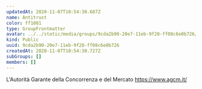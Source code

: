 ```yaml
---
updatedAt: 2020-11-07T10:54:30.687Z
name: Antitrust
color: ff1081
type: GroupFrontmatter
avatar: ../../static/media/groups/9cda2b90-20e7-11eb-9f20-ff08c6e0b726/img_15933.jpg
kind: Public
uuid: 9cda2b90-20e7-11eb-9f20-ff08c6e0b726
createdAt: 2020-11-07T10:54:30.727Z
subGroups: []
members: []
---
```


L'Autorità Garante della Concorrenza e del Mercato https://www.agcm.it/
